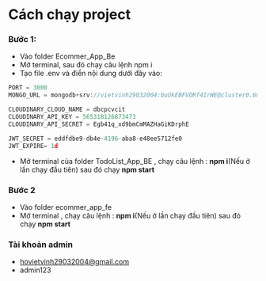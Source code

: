 # Cách chạy project

### Bước 1:
- Vào folder Ecommer_App_Be
- Mở terminal, sau đó chạy câu lệnh npm i
- Tạo file .env và điền nội dung dưới đây vào: 

```c
PORT = 3000
MONGO_URL = mongodb+srv://vietvinh29032004:buUkEBFVORf4IrWE@cluster0.6m7i1.mongodb.net/ECommer_App

CLOUDINARY_CLOUD_NAME = dbcpcvcit
CLOUDINARY_API_KEY = 565318126873473
CLOUDINARY_API_SECRET = Egb41q_xd9bmCmMAZHaGiKDrphE

JWT_SECRET = eddfdbe9-db4e-4196-aba8-e48ee5712fe0
JWT_EXPIRE= 1d
```

- Mở terminal của folder TodoList_App_BE , chạy câu lệnh : **npm i**(Nếu ở lần chạy đầu tiên) sau đó chạy **npm start**

### Bước 2
- Vào folder ecommer_app_fe
- Mở terminal , chạy câu lệnh : **npm i**(Nếu ở lần chạy đầu tiên) sau đó chạy **npm start**

### Tài khoản admin
- hovietvinh29032004@gmail.com 
- admin123


